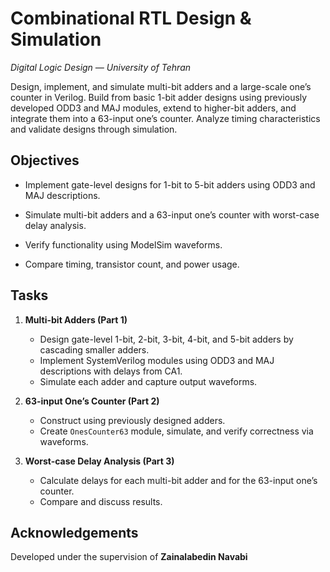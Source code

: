 ﻿# Combinational RTL Design & Simulation

_Digital Logic Design — University of Tehran_

Design, implement, and simulate multi-bit adders and a large-scale one’s counter in Verilog. Build from basic 1-bit adder designs using previously developed ODD3 and MAJ modules, extend to higher-bit adders, and integrate them into a 63-input one’s counter. Analyze timing characteristics and validate designs through simulation.

## Objectives

-   Implement gate-level designs for 1-bit to 5-bit adders using ODD3 and MAJ descriptions.
    
-   Simulate multi-bit adders and a 63-input one’s counter with worst-case delay analysis.
    
-   Verify functionality using ModelSim waveforms.
    
-   Compare timing, transistor count, and power usage.
    

## Tasks

1.  **Multi-bit Adders (Part 1)**
    -   Design gate-level 1-bit, 2-bit, 3-bit, 4-bit, and 5-bit adders by cascading smaller adders.
    -   Implement SystemVerilog modules using ODD3 and MAJ descriptions with delays from CA1.  
    -   Simulate each adder and capture output waveforms.
        
2.  **63-input One’s Counter (Part 2)**
    -   Construct using previously designed adders.    
    -   Create `OnesCounter63` module, simulate, and verify correctness via waveforms.
        
3.  **Worst-case Delay Analysis (Part 3)**
    -   Calculate delays for each multi-bit adder and for the 63-input one’s counter.   
    -   Compare and discuss results.
        

## Acknowledgements

Developed under the supervision of **Zainalabedin Navabi**

